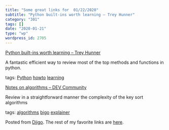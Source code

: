 ```yaml
---
title: "Some great links for  01/22/2020"
subtitle: "Python built-ins worth learning – Trey Hunner"
category: "301"
tags: []
date: "2020-01-21"
type: "wp"
wordpress_id: 2705
---
```

[Python built-ins worth learning – Trey Hunner](https://treyhunner.com/2019/05/python-builtins-worth-learning/) 

A fantastic efficient way to review most of the top methods and functions in python. 

 tags: [Python](https://www.diigo.com/user/pitosalas/Python) [howto](https://www.diigo.com/user/pitosalas/howto) [learning](https://www.diigo.com/user/pitosalas/learning)

 [Notes on algorithms – DEV Community ](https://dev.to/hexangel616/notes-on-algorithms-36pi) 

Review in a straightforward manner the complexity of the key sort algorithms 

 tags: [algorithms](https://www.diigo.com/user/pitosalas/algorithms) [bigo](https://www.diigo.com/user/pitosalas/bigo) [explainer](https://www.diigo.com/user/pitosalas/explainer)

Posted from [Diigo](https://www.diigo.com). The rest of my favorite links are [here](https://www.diigo.com/user/pitosalas).